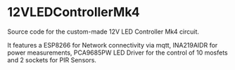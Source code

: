 # 12VLEDControllerMk4

Source code for the custom-made 12V LED Controller Mk4 circuit.

It features a ESP8266 for Network connectivity via mqtt, INA219AIDR for power measurements, PCA9685PW LED Driver for the control of 10 mosfets and 2 sockets for PIR Sensors.
